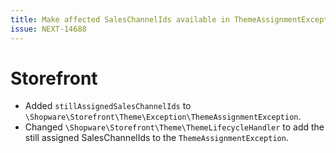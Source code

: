```yaml
---
title: Make affected SalesChannelIds available in ThemeAssignmentException
issue: NEXT-14688
---
```

# Storefront
* Added `stillAssignedSalesChannelIds` to `\Shopware\Storefront\Theme\Exception\ThemeAssignmentException`.
* Changed `\Shopware\Storefront\Theme\ThemeLifecycleHandler` to add the still assigned SalesChannelIds to the `ThemeAssignmentException`.
